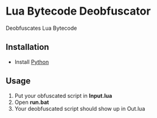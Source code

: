 # Lua Bytecode Deobfuscator

Deobfuscates Lua Bytecode

## Installation

- Install [Python](https://www.python.org/)

## Usage

1. Put your obfuscated script in **Input.lua**
2. Open **run.bat**
3. Your deobfuscated script should show up in Out.lua
